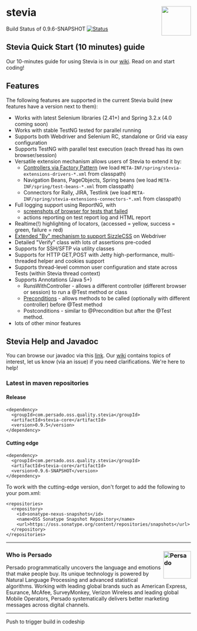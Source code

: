 stevia <img src="https://raw.github.com/persado/stevia/master/doc/stevia-logo.png" align="right" width="80">
======

Build Status of 0.9.6-SNAPSHOT [![Status](https://travis-ci.org/persado/stevia.png?branch=master)](https://travis-ci.org/persado/stevia) 

## Stevia Quick Start (10 minutes) guide

Our 10-minutes guide for using Stevia is in our [wiki](https://github.com/persado/stevia/wiki/Stevia-10-minute-Quick-Start). Read on and start coding!

## Features

The following features are supported in the current Stevia build (new features have a version next to them):
* Works with latest Selenium libraries (2.41+) and Spring 3.2.x (4.0 coming soon)
* Works with stable TestNG tested for parallel running
* Supports both Webdriver and Selenium RC, standalone or Grid via easy configuration
* Supports TestNG with parallel test execution (each thread has its own browser/session)
* Versatile extension mechanism allows users of Stevia to extend it by:
    * [Controllers via Factory Pattern](https://github.com/persado/stevia/wiki/Extending-web-controller-support) (we load `META-INF/spring/stevia-extensions-drivers-*.xml` from classpath)
    * Navigation Beans, PageObjects, Spring beans (we load `META-INF/spring/test-beans-*.xml` from classpath)
    * Connectors for Rally, JIRA, Testlink (we load `META-INF/spring/stevia-extensions-connectors-*.xml` from classpath)
* Full logging support using ReportNG, with 
    * [screenshots of browser for tests that failed](http://seleniumtestingworld.blogspot.gr/2013/03/reportng-enrichment-with-screenshots.html)
    * actions reporting on test report log and HTML report
* Realtime(!) highlighting of locators, (accessed = yellow, success = green, failure = red)
* [Extended "By" mechanism to support SizzleCSS](http://seleniumtestingworld.blogspot.gr/2013/01/adding-sizzle-css-selector-library-and.html) on Webdriver
* Detailed "Verify" class with lots of assertions pre-coded
* Supports for SSH/SFTP via utility classes
* Supports for HTTP GET,POST with Jetty high-performance, multi-threaded helper and cookies support
* Supports thread-level common user configuration and state across Tests (within Stevia thread context)
* Supports Annotations (Java 5+)
    * RunsWithController - allows a different controller (different browser or session) to run a @Test method or class
    * [Preconditions](http://seleniumtestingworld.blogspot.gr/2014/04/concurrency-testing-made-easy.html) - allows methods to be called (optionally with different controller) before @Test method
    * Postconditions - similar to @Precondition but after the @Test method.
* lots of other minor features

## Stevia Help and Javadoc

You can browse our javadoc via this [link](http://persado.github.io/stevia/).
Our [wiki](https://github.com/persado/stevia/wiki) contains topics of interest, let us know (via an issue) if you need clarifications. We're here to help!

### Latest in maven repositories
#### Release
```
<dependency>
  <groupId>com.persado.oss.quality.stevia</groupId>
  <artifactId>stevia-core</artifactId>
  <version>0.9.5</version>
</dependency>
```
#### Cutting edge
```
<dependency>
  <groupId>com.persado.oss.quality.stevia</groupId>
  <artifactId>stevia-core</artifactId>
  <version>0.9.6-SNAPSHOT</version>
</dependency>
```
To work with the cutting-edge version, don't forget to add the following to your pom.xml:
```
<repositories>
  <repository>
    <id>sonatype-nexus-snapshots</id>
    <name>OSS Sonatype Snapshot Repository</name>
    <url>https://oss.sonatype.org/content/repositories/snapshots</url>
  </repository>
</repositories>	
```

* * *

### Who is Persado <img alt="Persado" width="75" align="right" src="http://www.persado.com/templates/youandigraphics/images/logo.png">
Persado programmatically uncovers the language and emotions that make people buy. Its unique technology is powered by Natural Language Processing and advanced statistical algorithms. Working with leading global brands such as American Express, Esurance, McAfee, SurveyMonkey, Verizon Wireless and leading global Mobile Operators, Persado systematically delivers better marketing messages across digital channels. 

-------
Push to trigger build in codeship